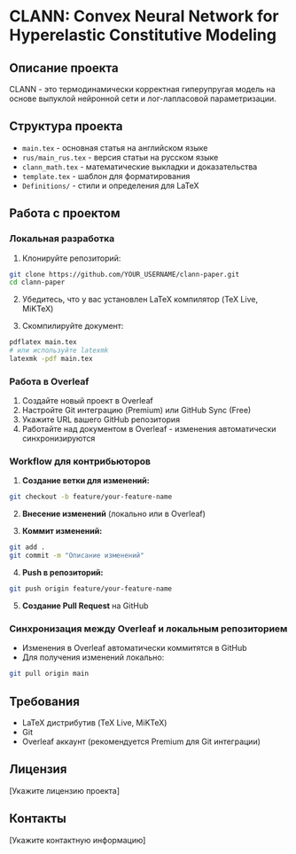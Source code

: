 # CLANN: Convex Neural Network for Hyperelastic Constitutive Modeling

## Описание проекта

CLANN - это термодинамически корректная гиперупругая модель на основе выпуклой нейронной сети и лог-лапласовой параметризации.

## Структура проекта

- `main.tex` - основная статья на английском языке
- `rus/main_rus.tex` - версия статьи на русском языке
- `clann_math.tex` - математические выкладки и доказательства
- `template.tex` - шаблон для форматирования
- `Definitions/` - стили и определения для LaTeX

## Работа с проектом

### Локальная разработка

1. Клонируйте репозиторий:
```bash
git clone https://github.com/YOUR_USERNAME/clann-paper.git
cd clann-paper
```

2. Убедитесь, что у вас установлен LaTeX компилятор (TeX Live, MiKTeX)

3. Скомпилируйте документ:
```bash
pdflatex main.tex
# или используйте latexmk
latexmk -pdf main.tex
```

### Работа в Overleaf

1. Создайте новый проект в Overleaf
2. Настройте Git интеграцию (Premium) или GitHub Sync (Free)
3. Укажите URL вашего GitHub репозитория
4. Работайте над документом в Overleaf - изменения автоматически синхронизируются

### Workflow для контрибьюторов

1. **Создание ветки для изменений:**
```bash
git checkout -b feature/your-feature-name
```

2. **Внесение изменений** (локально или в Overleaf)

3. **Коммит изменений:**
```bash
git add .
git commit -m "Описание изменений"
```

4. **Push в репозиторий:**
```bash
git push origin feature/your-feature-name
```

5. **Создание Pull Request** на GitHub

### Синхронизация между Overleaf и локальным репозиторием

- Изменения в Overleaf автоматически коммитятся в GitHub
- Для получения изменений локально:
```bash
git pull origin main
```

## Требования

- LaTeX дистрибутив (TeX Live, MiKTeX)
- Git
- Overleaf аккаунт (рекомендуется Premium для Git интеграции)

## Лицензия

[Укажите лицензию проекта]

## Контакты

[Укажите контактную информацию]

